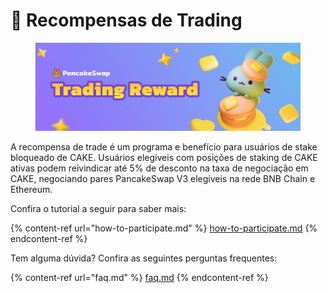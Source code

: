 # 🧈 Recompensas de Trading

<figure><img src="../../.gitbook/assets/image (1).png" alt=""><figcaption></figcaption></figure>

A recompensa de trade é um programa e benefício para usuários de stake bloqueado de CAKE. Usuários elegíveis com posições de staking de CAKE ativas podem reivindicar até 5% de desconto na taxa de negociação em CAKE, negociando pares PancakeSwap V3 elegíveis na rede BNB Chain e Ethereum.&#x20;

Confira o tutorial a seguir para saber mais:

{% content-ref url="how-to-participate.md" %}
[how-to-participate.md](how-to-participate.md)
{% endcontent-ref %}

Tem alguma dúvida? Confira as seguintes perguntas frequentes:

{% content-ref url="faq.md" %}
[faq.md](faq.md)
{% endcontent-ref %}

